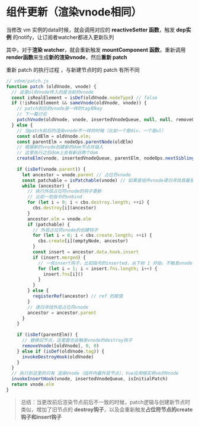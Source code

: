 # 组件更新（渲染vnode相同）


当修改 vm 实例的data时候，就会调用对应的 **reactiveSetter 函数**，触发 **dep实例** 的notify，让订阅者watcher都进入更新队列

其中，对于**渲染 watcher**，就会重新触发 **mountComponent 函数**，重新调用**render函数**来生成**新的渲染vnode**，然后**重新 patch**

重新 patch 的执行过程 ，与新建节点时的 patch 有所不同

```js
// vdom/patch.js
function patch (oldVnode, vnode) {
  // 这里oldVnode传入的是当前的vnode
  const isRealElement = isDef(oldVnode.nodeType) // false
  if (!isRealElement && sameVnode(oldVnode, vnode)) {
    // patch前后的vnode是一样的tag和key
    // 下一篇讨论
    patchVnode(oldVnode, vnode, insertedVnodeQueue, null, null, removeOnly)
  } else {
    // 当patch前后的渲染vnode不一样的时候（比如一个是div，一个是ul）
    const oldElm = oldVnode.elm;
    const parentElm = nodeOps.parentNode(oldElm)
    // 根据新的vnode创建新的dom节点并插入
    // 这里执行之后dom上会有新旧两个dom
    createElm(vnode, insertedVnodeQueue, parentElm, nodeOps.nextSibling(oldElm))
    
    if (isDef(vnode.parent)) {
      let ancestor = vnode.parent // 占位符vnode
      const patchable = isPatchable(vnode) // 如果是组件vnode递归寻找其最里面的非组件vnode
      while (ancestor) {
        // 执行外层占位符vnode的钩子更新
        // 比如一些指令的unbind
        for (let i = 0; i < cbs.destroy.length; ++i) {
          cbs.destroy[i](ancestor)
        }
        ancestor.elm = vnode.elm
        if (patchable) {
          // 外层占位符vnode的创建钩子
          for (let i = 0; i < cbs.create.length; ++i) {
            cbs.create[i](emptyNode, ancestor)
          }
          const insert = ancestor.data.hook.insert
          if (insert.merged) {
            // 一些insert钩子，比如指令的inserted，从下标 1 开始，不触发vnode自身的mounted
            for (let i = 1; i < insert.fns.length; i++) {
              insert.fns[i]()
            }
          }
        } else {
          registerRef(ancestor) // ref 的赋值
        }
        // 递归寻找外层占位符vnode
        ancestor = ancestor.parent
      }
    }
    
    if (isDef(parentElm)) {
      // 替换旧节点，这里面也会触发vnode的destroy钩子
      removeVnode([oldVnode], 0, 0)
    } else if (isDef(oldVnode.tag)) {
      invokeDestroyHook(oldVnode)
    }
  }
  // 执行到这里的只有 渲染Vnode（组件内最外层节点），Vue应用根实例vm的Vnode
  invokeInsertHook(vnode, insertedVnodeQueue, isInitialPatch)
  return vnode.elm
}
```



> 总结：当更改前后渲染节点前后不一致的时候，patch逻辑与创建新节点时类似，增加了旧节点的 **destroy钩子**，以及会重新触发**占位符节点的create钩子和insert钩子**

